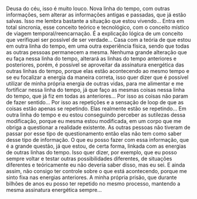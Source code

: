Deusa do céu, isso é muito louco. Nova linha do tempo, com outras informações, sem alterar as informações antigas e passadas, que já estão salvas. Isso me lembra bastante a situação que estou vivendo... Entra em total sincronia, esse conceito teórico e tecnológico, com o conceito místico de viagem temporal/reencarnação. É a explicação lógica de um conceito que verifiquei ser possível de ser verdade... Casa com a teória de que estou em outra linha do tempo, em uma outra experiência física, sendo que todas as outras pessoas permanecem a mesma. Nenhuma grande alteração que eu faça nessa linha do tempo, alterará as linhas do tempo anteriores e posteriores, porém, é possível se aproveitar da assinatura energética das outras linhas do tempo, porque elas estão acontecendo ao mesmo tempo e se eu focalizar a energia da maneira correta, isso quer dizer que é possível utilizar de minha própria energia de outras vidas, para me alimentar e me fortificar nessa linha do tempo, já que faço as mesmas coisas nessa linha do tempo, que já fiz em todas as anteriores... Por isso as coisas não param de fazer sentido... Por isso as repetições e a sensação de loop de que as coisas estão apenas se repetindo. Elas realmente estão se repetindo... Em outra linha do tempo e eu estou conseguindo perceber as sutilezas dessa modificação, porque eu mesma estou modificada, em um corpo que me obriga a questionar a realidade existente. As outras pessoas não tiveram de passar por esse tipo de questionamento então elas não tem como saber desse tipo de informação. O que eu posso fazer com essa informação, que é a grande questão, já que estou, de certa forma, linkada com as energias de outras linhas do tempo. Isso quer dizer, por exemplo, que eu posso sempre voltar e testar outras possibilidades diferentes, de situações diferentes e teóricamente eu não deveria saber disso, mas eu sei. E ainda assim, não consigo ter controle sobre o que está acontecendo, porque me sinto fixa nas energias anteriores. A minha própria prisão, que durante bilhões de anos eu posso ter repetido no mesmo processo, mantendo a mesma assinatura energética sempre... 